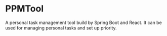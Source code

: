 # PPMTool
A personal task management tool build by Spring Boot and React.
It can be used for managing personal tasks and set up priority.
